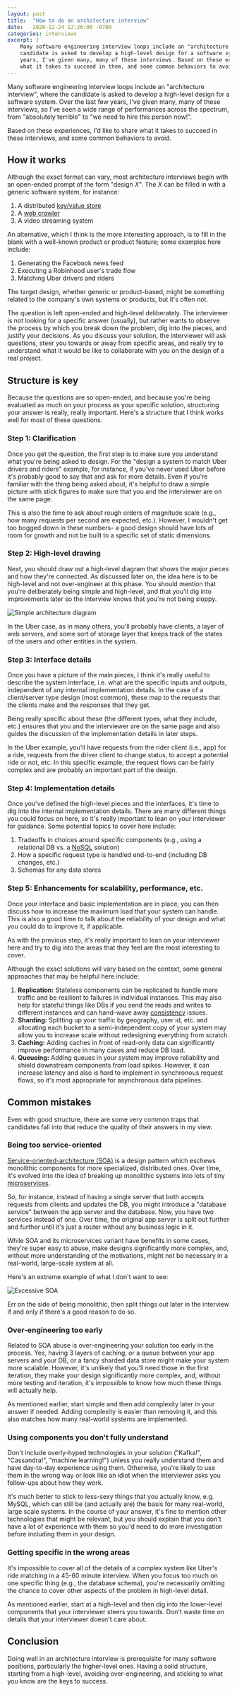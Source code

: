 ```yaml
---
layout: post
title:  "How to do an architecture interview"
date:   2020-12-24 12:26:00 -0700
categories: interviews
excerpt: |
    Many software engineering interview loops include an "architecture interview", where the
    candidate is asked to develop a high-level design for a software system. Over the last few
    years, I've given many, many of these interviews. Based on these experiences, I'd like to share
    what it takes to succeed in them, and some common behaviors to avoid.
---
```


Many software engineering interview loops include an "architecture interview", where the
candidate is asked to develop a high-level design for a software system. Over the last few
years, I've given many, many of these interviews, so I've seen a wide range of performances
across the spectrum, from "absolutely terrible" to "we need to hire this person now!".

Based on these experiences, I'd like to share what it takes to succeed in these interviews,
and some common behaviors to avoid.

## How it works

Although the exact format can vary, most architecture interviews begin with an open-ended
prompt of the form "design *X*". The *X* can be filled in with a generic software system,
for instance:

1. A distributed [key/value store](https://en.wikipedia.org/wiki/Key%E2%80%93value_database)
2. A [web crawler](https://en.wikipedia.org/wiki/Web_crawler)
3. A video streaming system

An alternative, which I think is the more interesting approach, is to fill in the blank with
a well-known product or product feature; some examples here include:

1. Generating the Facebook news feed
2. Executing a Robinhood user's trade flow
3. Matching Uber drivers and riders

The target design, whether generic or product-based, might be something related to the company's
own systems or products, but it's often not.

The question is left open-ended and high-level deliberately. The interviewer is not looking for
a specific answer (usually), but rather wants to observe the process by which you break down
the problem, dig into the pieces, and justify your decisions. As you discuss your solution,
the interviewer will ask questions, steer you towards or away from specific areas, and really try
to understand what it would be like to collaborate with you on the design of a real project.

## Structure is key

Because the questions are so open-ended, and because you're being evaluated as much on your
process as your specific solution, structuring your answer is really, really important. Here's
a structure that I think works well for most of these questions.

### Step 1: Clarification

Once you get the question, the first step is to make sure you understand what you're being asked
to design. For the "design a system to match Uber drivers and riders" example, for instance,
if you've never used Uber before it's probably good to say that and ask for more details.
Even if you're familiar with the thing being asked about, it's helpful to draw a simple picture
with stick figures to make sure that you and the interviewer are on the same page.

This is also the time to ask about rough orders of magnitude scale (e.g., how many requests
per second are expected, etc.). However, I wouldn't get too bogged down in these numbers- a
good design should have lots of room for growth and not be built to a specific set of static
dimensions.

### Step 2: High-level drawing

Next, you should draw out a high-level diagram that shows the major pieces and how they're
connected. As discussed later on, the idea here is to be high-level and not over-engineer at
this phase. You should mention that you're deliberately being simple and high-level,
and that you'll dig into improvements later so the interview knows that you're not being sloppy.

<img src="/assets/simple_architecture_diagram.png" alt="Simple architecture diagram"/>

In the Uber case, as in many others, you'll probably have clients, a layer of web servers,
and some sort of storage layer that keeps track of the states of the users and other entities
in the system.

### Step 3: Interface details

Once you have a picture of the main pieces, I think it's really useful to describe the system
interface, i.e. what are the specific inputs and outputs, independent
of any internal implementation details. In the case of a client/server type design (most common),
these map to the requests that the clients make and the responses that they get.

Being really specific about these (the different types, what they include, etc.) ensures that
you and the interviewer are on the same page and also guides the discussion of the implementation
details in later steps.

In the Uber example, you'll have requests from the rider client (i.e., app) for a ride, requests
from the driver client to change status, to accept a potential ride or not, etc. In this specific
example, the request flows can be fairly complex and are probably an important part of the design.

### Step 4: Implementation details

Once you've defined the high-level pieces and the interfaces, it's time to dig into the internal
implementation details. There are many different things you could focus on here, so it's really
important to lean on your interviewer for guidance. Some potential topics to cover here include:

1. Tradeoffs in choices around specific components (e.g., using a relational DB vs. a
  [NoSQL](https://en.wikipedia.org/wiki/NoSQL) solution)
2. How a specific request type is handled end-to-end (including DB changes, etc.)
3. Schemas for any data stores

### Step 5: Enhancements for scalability, performance, etc.

Once your interface and basic implementation are in place, you can then discuss how to increase the
maximum load that your system can handle. This is also a good time to talk about the reliability of
your design and what you could do to improve it, if applicable.

As with the previous step, it's really important to lean on your interviewer here and try to
dig into the areas that they feel are the most interesting to cover.

Although the exact solutions will vary based on the context, some general approaches that may
be helpful here include:

1. **Replication:** Stateless components can be replicated to handle more traffic and be
  resilient to failures in individual instances. This may also help for stateful things like DBs if
  you send the reads and writes to different instances and can hand-wave away
  [consistency](https://en.wikipedia.org/wiki/Data_consistency) issues.
2. **Sharding:** Splitting up your traffic by geography, user id, etc. and allocating each bucket to
  a semi-independent copy of your system may allow you to increase scale without redesigning
  everything from scratch.
3. **Caching:** Adding caches in front of read-only data can significantly improve performance in
  many cases and reduce DB load.
4. **Queueing:** Adding queues in your system may improve reliability and shield downstream
  components from load spikes. However, it can increase latency and also is hard to implement in
  synchronous request flows, so it's most appropriate for asynchronous data pipelines.

## Common mistakes

Even with good structure, there are some very common traps that candidates fall into that
reduce the quality of their answers in my view.

### Being too service-oriented

[Service-oriented-architecture (SOA)](https://en.wikipedia.org/wiki/Service-oriented_architecture)
is a design pattern which eschews monolithic components for more specialized, distributed ones.
Over time, it's evolved into the idea of breaking up monolithic systems into lots of tiny
[microservices](https://en.wikipedia.org/wiki/Microservices).

So, for instance, instead of having a single server that both accepts requests from clients
and updates the DB, you might introduce a "database service" between the app server and the
database. Now, you have two services instead of one. Over time, the original app server is split
out further and further until it's just a router without any business logic in it.

While SOA and its microservices variant have benefits in some cases, they're super easy to abuse,
make designs significantly more complex, and, without more understanding of the motivations, might
not be necessary in a real-world, large-scale system at all.

Here's an extreme example of what I don't want to see:

<img src="/assets/excessive_soa.png" alt="Excessive SOA"/>

Err on the side of being monolithic, then split things out later in the interview if and only if
there's a good reason to do so.

### Over-engineering too early

Related to SOA abuse is over-engineering your solution too early in the process. Yes,
having 3 layers of caching, or a queue between your app servers and your DB, or a fancy sharded
data store might make your system more scalable. However, it's unlikely that you'll need those
in the first iteration, they make your design significantly more complex, and, without more testing
and iteration, it's impossible to know how much these things will actually help.

As mentioned earlier, start simple and then add complexity later in your answer if needed.
Adding complexity is easier than removing it, and this also matches how many real-world systems
are implemented.

### Using components you don't fully understand

Don't include overly-hyped technologies in your solution ("Kafka!", "Cassandra!",
"machine learning!") unless you really understand them and have day-to-day experience using them.
Otherwise, you're likely to use them in the wrong way or look like an idiot when the interviewer
asks you follow-ups about how they work.

It's much better to stick to less-sexy things that you actually know, e.g. MySQL, which can still be
(and actually are) the basis for many real-world, large scale systems. In the course of your
answer, it's fine to mention other technologies that might be relevant, but you should explain that
you don't have a lot of experience with them so you'd need to do more investigation before including
them in your design.

### Getting specific in the wrong areas

It's impossible to cover all of the details of a complex system like Uber's ride matching
in a 45-60 minute interview. When you focus too much on one specific thing (e.g., the database
schema), you're necessarily omitting the chance to cover other aspects of the problem in high-level
detail.

As mentioned earlier, start at a high-level and then dig into the lower-level components that your
interviewer steers you towards. Don't waste time on details that your interviewer doesn't care
about.

## Conclusion

Doing well in an architecture interview is prerequisite for many software positions, particularly
the higher-level ones. Having a solid structure, starting from a high-level, avoiding
over-engineering, and sticking to what you know are the keys to success.